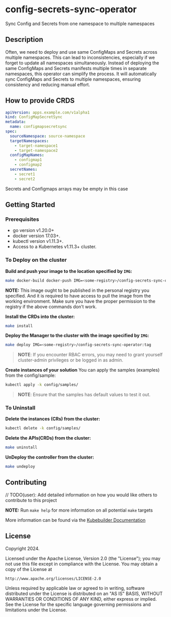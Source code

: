 # config-secrets-sync-operator
Sync Config and Secrets from one namespace to multiple namespaces

## Description
Often, we need to deploy and use same ConfigMaps and Secrets across multiple namespaces. This can lead to inconsistencies, especially if we forget to update all namespaces simultaneously. Instead of deploying the same ConfigMaps and Secrets manifests multiple times in separate namespaces, this operator can simplify the process. It will automatically sync ConfigMaps and Secrets to multiple namespaces, ensuring consistency and reducing manual effort.


## How to provide CRDS
```yaml
apiVersion: apps.example.com/v1alpha1
kind: ConfigMapSecretSync
metadata:
  name: configmapsecretsync
spec:
  sourceNamespace: source-namespace
  targetNamespaces:
    - target-namespace1
    - target-namespace2
  configMapNames:
    - configmap1
    - configmap2
  secretNames:
    - secret1
    - secret2
```
Secrets and Configmaps arrays may be empty in this case


## Getting Started

### Prerequisites
- go version v1.20.0+
- docker version 17.03+.
- kubectl version v1.11.3+.
- Access to a Kubernetes v1.11.3+ cluster.

### To Deploy on the cluster
**Build and push your image to the location specified by `IMG`:**

```sh
make docker-build docker-push IMG=<some-registry>/config-secrets-sync-operator:tag
```

**NOTE:** This image ought to be published in the personal registry you specified. 
And it is required to have access to pull the image from the working environment. 
Make sure you have the proper permission to the registry if the above commands don’t work.

**Install the CRDs into the cluster:**

```sh
make install
```

**Deploy the Manager to the cluster with the image specified by `IMG`:**

```sh
make deploy IMG=<some-registry>/config-secrets-sync-operator:tag
```

> **NOTE**: If you encounter RBAC errors, you may need to grant yourself cluster-admin 
privileges or be logged in as admin.

**Create instances of your solution**
You can apply the samples (examples) from the config/sample:

```sh
kubectl apply -k config/samples/
```

>**NOTE**: Ensure that the samples has default values to test it out.

### To Uninstall
**Delete the instances (CRs) from the cluster:**

```sh
kubectl delete -k config/samples/
```

**Delete the APIs(CRDs) from the cluster:**

```sh
make uninstall
```

**UnDeploy the controller from the cluster:**

```sh
make undeploy
```

## Contributing
// TODO(user): Add detailed information on how you would like others to contribute to this project

**NOTE:** Run `make help` for more information on all potential `make` targets

More information can be found via the [Kubebuilder Documentation](https://book.kubebuilder.io/introduction.html)

## License

Copyright 2024.

Licensed under the Apache License, Version 2.0 (the "License");
you may not use this file except in compliance with the License.
You may obtain a copy of the License at

    http://www.apache.org/licenses/LICENSE-2.0

Unless required by applicable law or agreed to in writing, software
distributed under the License is distributed on an "AS IS" BASIS,
WITHOUT WARRANTIES OR CONDITIONS OF ANY KIND, either express or implied.
See the License for the specific language governing permissions and
limitations under the License.

